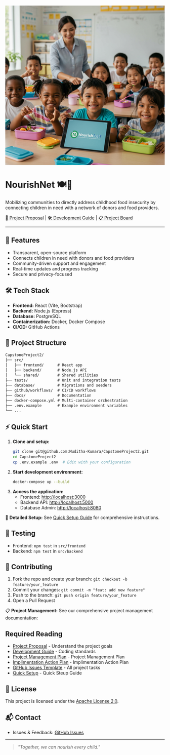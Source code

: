 ![NourishNet Banner](./docs/assets/happy_child.png)

# NourishNet 🍽️🌱

Mobilizing communities to directly address childhood food insecurity by connecting children in need with a network of donors and food providers.

[📄 Project Proposal](./docs/PROJECT_PROPOSAL.md) | [🛠️ Development Guide](./docs/DEVELOPMENT_GUIDE.md) | [📋 Project Board](https://github.com/users/Muditha-Kumara/projects/6)

---

## 🚀 Features
- Transparent, open-source platform
- Connects children in need with donors and food providers
- Community-driven support and engagement
- Real-time updates and progress tracking
- Secure and privacy-focused

## 🛠️ Tech Stack
- **Frontend:** React (Vite, Bootstrap)
- **Backend:** Node.js (Express)
- **Database:** PostgreSQL
- **Containerization:** Docker, Docker Compose
- **CI/CD:** GitHub Actions

## 📁 Project Structure
```text
CapstoneProject2/
├── src/
│   ├── frontend/      # React app
│   ├── backend/       # Node.js API
│   └── shared/        # Shared utilities
├── tests/             # Unit and integration tests
├── database/          # Migrations and seeders
├── github/workflows/  # CI/CD workflows
├── docs/              # Documentation
├── docker-compose.yml # Multi-container orchestration
├── .env.example       # Example environment variables
└── ...
```

## ⚡ Quick Start
1. **Clone and setup:**
   ```bash
   git clone git@github.com:Muditha-Kumara/CapstoneProject2.git
   cd CapstoneProject2
   cp .env.example .env  # Edit with your configuration
   ```
2. **Start development environment:**
   ```bash
   docker-compose up --build
   ```
3. **Access the application:**
   - Frontend: [http://localhost:3000](http://localhost:3000)
   - Backend API: [http://localhost:5000](http://localhost:5000)
   - Database Admin: [http://localhost:8080](http://localhost:8080)

📖 **Detailed Setup:** See [Quick Setup Guide](./docs/QUICK_SETUP.md) for comprehensive instructions.

## 🧪 Testing
- Frontend: `npm test` in `src/frontend`
- Backend: `npm test` in `src/backend`

## 🤝 Contributing
1. Fork the repo and create your branch: `git checkout -b feature/your_feature`
2. Commit your changes: `git commit -m "feat: add new feature"`
3. Push to the branch: `git push origin feature/your_feature`
4. Open a Pull Request

📋 **Project Management:** See our comprehensive project management documentation:
## Required Reading
- [Project Proposal](./docs/PROJECT_PROPOSAL.md) - Understand the project goals
- [Development Guide](./docs/DEVELOPMENT_GUIDE.md) - Coding standards
- [Project Management Plan](./docs/PROJECT_MANAGEMENT_PLAN.md) - Project Management Plan
- [Implimentation Action Plan](./docs/IMPLEMENTATION_ACTION_PLAN.md) - Implimentation Action Plan
- [GitHub Issues Template](./docs/GITHUB_ISSUES_TEMPLATE.md) - All project tasks
- [Quick Setup](./docs/QUICK_SETUP.md) - Quick Steup Guide

## 📄 License
This project is licensed under the [Apache License 2.0](https://www.apache.org/licenses/LICENSE-2.0).

## 📬 Contact
- Issues & Feedback: [GitHub Issues](https://github.com/Muditha-Kumara/CapstoneProject2/issues)

---

> _"Together, we can nourish every child."_
